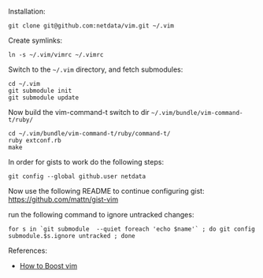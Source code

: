 Installation:

    git clone git@github.com:netdata/vim.git ~/.vim

Create symlinks:

    ln -s ~/.vim/vimrc ~/.vimrc

Switch to the `~/.vim` directory, and fetch submodules:

    cd ~/.vim
    git submodule init
    git submodule update

Now build the vim-command-t switch to dir `~/.vim/bundle/vim-command-t/ruby/`

	cd ~/.vim/bundle/vim-command-t/ruby/command-t/
	ruby extconf.rb
	make

In order for gists to work do the following steps:

    git config --global github.user netdata

Now use the following README to continue configuring gist: https://github.com/mattn/gist-vim

run the following command to ignore untracked changes:

    for s in `git submodule  --quiet foreach 'echo $name'` ; do git config submodule.$s.ignore untracked ; done

References:

* [How to Boost vim](http://nvie.com/posts/how-i-boosted-my-vim/)
